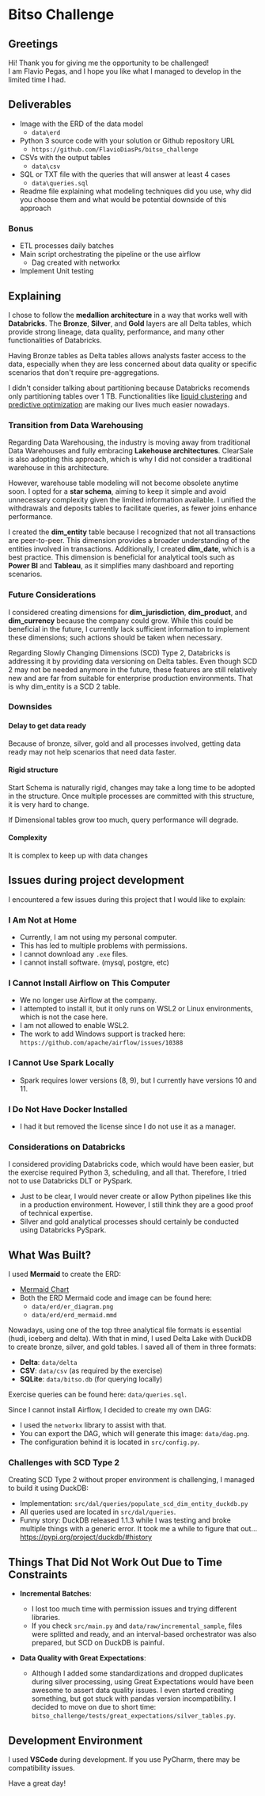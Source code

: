 # Bitso Challenge

## Greetings
Hi! Thank you for giving me the opportunity to be challenged!  
I am Flavio Pegas, and I hope you like what I managed to develop in the limited time I had.

## Deliverables
- Image with the ERD of the data model
  - `data\erd`
- Python 3 source code with your solution or Github repository URL
  - `https://github.com/FlavioDiasPs/bitso_challenge`
- CSVs with the output tables
  - `data\csv`
- SQL or TXT file with the queries that will answer at least 4 cases
  - `data\queries.sql`
- Readme file explaining what modeling techniques did you use, why did you choose them and what would be potential 
downside of this approach

### Bonus
- ETL processes daily batches
- Main script orchestrating the pipeline or the use airflow
  - Dag created with networkx 
- Implement Unit testing

## Explaining

I chose to follow the **medallion architecture** in a way that works well with **Databricks**. The **Bronze**, **Silver**, and **Gold** layers are all Delta tables, which provide strong lineage, data quality, performance, and many other functionalities of Databricks.

Having Bronze tables as Delta tables allows analysts faster access to the data, especially when they are less concerned about data quality or specific scenarios that don't require pre-aggregations.

I didn't consider talking about partitioning because Databricks recomends only partitioning tables over 1 TB. Functionalities like [liquid clustering](https://learn.microsoft.com/en-us/azure/databricks/delta/clustering) and [predictive optimization](https://learn.microsoft.com/en-us/azure/databricks/optimizations/predictive-optimization) are making our lives much easier nowadays. 

### Transition from Data Warehousing

Regarding Data Warehousing, the industry is moving away from traditional Data Warehouses and fully embracing **Lakehouse architectures**. ClearSale is also adopting this approach, which is why I did not consider a traditional warehouse in this architecture.

However, warehouse table modeling will not become obsolete anytime soon. I opted for a **star schema**, aiming to keep it simple and avoid unnecessary complexity given the limited information available. I unified the withdrawals and deposits tables to facilitate queries, as fewer joins enhance performance.

I created the **dim_entity** table because I recognized that not all transactions are peer-to-peer. This dimension provides a broader understanding of the entities involved in transactions. Additionally, I created **dim_date**, which is a best practice. This dimension is beneficial for analytical tools such as **Power BI** and **Tableau**, as it simplifies many dashboard and reporting scenarios.

### Future Considerations

I considered creating dimensions for **dim_jurisdiction**, **dim_product**, and **dim_currency** because the company could grow. While this could be beneficial in the future, I currently lack sufficient information to implement these dimensions; such actions should be taken when necessary.

Regarding Slowly Changing Dimensions (SCD) Type 2, Databricks is addressing it by providing data versioning on Delta tables. Even though SCD 2 may not be needed anymore in the future, these features are still relatively new and are far from suitable for enterprise production environments. That is why dim_entity is a SCD 2 table.


### Downsides
#### Delay to get data ready
Because of bronze, silver, gold and all processes involved, getting data ready may not help scenarios that need data faster.

#### Rigid structure
Start Schema is naturally rigid, changes may take a long time to be adopted in the structure. Once multiple processes are committed with this structure, it is very hard to change.

If Dimensional tables grow too much, query performance will degrade.
#### Complexity
It is complex to keep up with data changes


## Issues during project development
I encountered a few issues during this project that I would like to explain:

### I Am Not at Home
- Currently, I am not using my personal computer.
- This has led to multiple problems with permissions.
- I cannot download any `.exe` files.
- I cannot install software. (mysql, postgre, etc)

### I Cannot Install Airflow on This Computer
- We no longer use Airflow at the company.
- I attempted to install it, but it only runs on WSL2 or Linux environments, which is not the case here.
- I am not allowed to enable WSL2.
- The work to add Windows support is tracked here: `https://github.com/apache/airflow/issues/10388`

### I Cannot Use Spark Locally
- Spark requires lower versions (8, 9), but I currently have versions 10 and 11.

### I Do Not Have Docker Installed
- I had it but removed the license since I do not use it as a manager.

### Considerations on Databricks
I considered providing Databricks code, which would have been easier, but the exercise required Python 3, scheduling, and all that. Therefore, I tried not to use Databricks DLT or PySpark.
- Just to be clear, I would never create or allow Python pipelines like this in a production environment. However, I still think they are a good proof of technical expertise.
- Silver and gold analytical processes should certainly be conducted using Databricks PySpark.

## What Was Built?
I used **Mermaid** to create the ERD:
- [Mermaid Chart](https://www.mermaidchart.com/)
- Both the ERD Mermaid code and image can be found here:
  - `data/erd/er_diagram.png`
  - `data/erd/erd_mermaid.mmd`

Nowadays, using one of the top three analytical file formats is essential (hudi, iceberg and delta). 
With that in mind, I used Delta Lake with DuckDB to create bronze, silver, and gold tables. I saved all of them in three formats:
- **Delta**: `data/delta`
- **CSV**: `data/csv` (as required by the exercise)
- **SQLite**: `data/bitso.db` (for querying locally)

Exercise queries can be found here: `data/queries.sql`.

Since I cannot install Airflow, I decided to create my own DAG:
- I used the `networkx` library to assist with that.
- You can export the DAG, which will generate this image: `data/dag.png`.
- The configuration behind it is located in `src/config.py`.

### Challenges with SCD Type 2
Creating SCD Type 2 without proper environment is challenging, I managed to build it using DuckDB:
- Implementation: `src/dal/queries/populate_scd_dim_entity_duckdb.py`
- All queries used are located in `src/dal/queries`.
- Funny story: DuckDB released 1.1.3 while I was testing and broke multiple things with a generic error. It took me a while to figure that out... https://pypi.org/project/duckdb/#history

## Things That Did Not Work Out Due to Time Constraints
- **Incremental Batches**:
  - I lost too much time with permission issues and trying different libraries.
  - If you check `src/main.py` and `data/raw/incremental_sample`, files were splitted and ready, and an interval-based orchestrator was also prepared, but SCD on DuckDB is painful.

- **Data Quality with Great Expectations**:
  - Although I added some standardizations and dropped duplicates during silver processing, using Great Expectations would have been awesome to assert data quality issues. I even started creating something, but got stuck with pandas version incompatibility. I decided to move on due to short time: `bitso_challenge/tests/great_expectations/silver_tables.py`.

## Development Environment
I used **VSCode** during development. If you use PyCharm, there may be compatibility issues.

Have a great day!